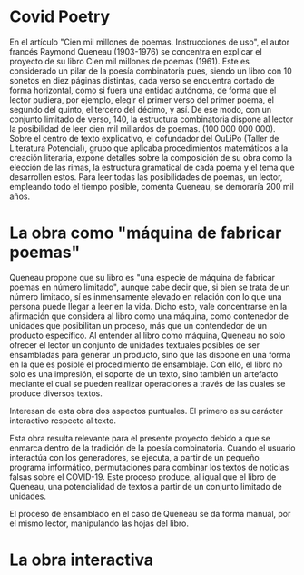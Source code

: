 # Covid Poetry

En el artículo "Cien mil millones de poemas. Instrucciones de uso", el autor francés Raymond Queneau (1903-1976) se concentra en explicar el proyecto de su libro Cien mil millones de poemas (1961). Este es considerado un pilar de la poesía combinatoria pues, siendo un libro con 10 sonetos en diez páginas distintas, cada verso se encuentra cortado de forma horizontal, como si fuera una entidad autónoma, de forma que el lector pudiera, por ejemplo, elegir el primer verso del primer poema, el segundo del quinto, el tercero del décimo, y así. De ese modo, con un conjunto limitado de verso, 140, la estructura combinatoria dispone al lector la posibilidad de leer cien mil millardos de poemas. (100 000 000 000). 
Sobre el centro de texto explicativo, el cofundador del OuLiPo (Taller de Literatura Potencial), grupo que aplicaba procedimientos matemáticos a la creación literaria, expone detalles sobre la composición de su obra como la elección de las rimas, la estructura gramatical de cada poema y el tema que desarrollen estos. Para leer todas las posibilidades de poemas, un lector, empleando todo el tiempo posible, comenta Queneau, se demoraría 200 mil años. 

# La obra como "máquina de fabricar poemas"

Queneau propone que su libro es "una especie de máquina de fabricar poemas en número limitado", aunque cabe decir que, si bien se trata de un número limitado, sí es inmensamente elevado en relación con lo que una persona puede llegar a leer en la vida. Dicho esto, vale concentrarse en la afirmación que considera al libro como una máquina, como contenedor de unidades que posibilitan un proceso, más que un contendedor de un producto específico. Al entender al libro como máquina, Queneau no solo ofrecer el lector un conjunto de unidades textuales posibles de ser ensambladas para generar un producto, sino que las dispone en una forma en la que es posible el procedimiento de ensamblaje. Con ello, el libro no solo es una impresión, el soporte de un texto, sino también un artefacto mediante el cual se pueden realizar operaciones a través de las cuales se produce diversos textos.   

Interesan de esta obra dos aspectos puntuales. El primero es su carácter interactivo respecto al texto.  

Esta obra resulta relevante para el presente proyecto debido a que se enmarca dentro de la tradición de la poesía combinatoria. Cuando el usuario interactúa con los generadores, se ejecuta, a partir de un pequeño programa informático, permutaciones para combinar los textos de noticias falsas sobre el COVID-19. Este proceso produce, al igual que el libro de Queneau, una potencialidad de textos a partir de un conjunto limitado de unidades.

El proceso de ensamblado en el caso de Queneau se da forma manual, por el mismo lector, manipulando las hojas del libro. 

# La obra interactiva
